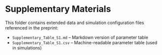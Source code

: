 # Supplementary Materials

This folder contains extended data and simulation configuration files referenced in the preprint:

- `Supplementary_Table_S1.md` – Markdown version of parameter table
- `Supplementary_Table_S1.csv` – Machine-readable parameter table (used in simulations)
